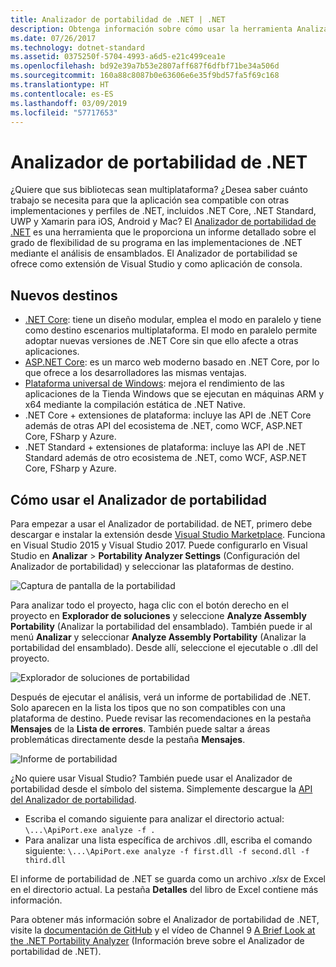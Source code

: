 ```yaml
---
title: Analizador de portabilidad de .NET | .NET
description: Obtenga información sobre cómo usar la herramienta Analizador de portabilidad de .NET para evaluar la portabilidad de su código entre las diferentes implementaciones de .NET, incluidos .NET Core, .NET Standard, UWP y Xamarin.
ms.date: 07/26/2017
ms.technology: dotnet-standard
ms.assetid: 0375250f-5704-4993-a6d5-e21c499cea1e
ms.openlocfilehash: bd92e39a7b53e2807aff687f6dfbf71be34a506d
ms.sourcegitcommit: 160a88c8087b0e63606e6e35f9bd57fa5f69c168
ms.translationtype: HT
ms.contentlocale: es-ES
ms.lasthandoff: 03/09/2019
ms.locfileid: "57717653"
---
```

# <a name="the-net-portability-analyzer"></a>Analizador de portabilidad de .NET

¿Quiere que sus bibliotecas sean multiplataforma? ¿Desea saber cuánto trabajo se necesita para que la aplicación sea compatible con otras implementaciones y perfiles de .NET, incluidos .NET Core, .NET Standard, UWP y Xamarin para iOS, Android y Mac? El [Analizador de portabilidad de .NET](https://marketplace.visualstudio.com/items?itemName=ConnieYau.NETPortabilityAnalyzer) es una herramienta que le proporciona un informe detallado sobre el grado de flexibilidad de su programa en las implementaciones de .NET mediante el análisis de ensamblados. El Analizador de portabilidad se ofrece como extensión de Visual Studio y como aplicación de consola.

## <a name="new-targets"></a>Nuevos destinos

* [.NET Core](../../core/index.md): tiene un diseño modular, emplea el modo en paralelo y tiene como destino escenarios multiplataforma. El modo en paralelo permite adoptar nuevas versiones de .NET Core sin que ello afecte a otras aplicaciones.
* [ASP.NET Core](/aspnet/core): es un marco web moderno basado en .NET Core, por lo que ofrece a los desarrolladores las mismas ventajas.
* [Plataforma universal de Windows](https://devblogs.microsoft.com/dotnet/net-native-performance/): mejora el rendimiento de las aplicaciones de la Tienda Windows que se ejecutan en máquinas ARM y x64 mediante la compilación estática de .NET Native. 
* .NET Core + extensiones de plataforma: incluye las API de .NET Core además de otras API del ecosistema de .NET, como WCF, ASP.NET Core, FSharp y Azure.
* .NET Standard + extensiones de plataforma: incluye las API de .NET Standard además de otro ecosistema de .NET, como WCF, ASP.NET Core, FSharp y Azure.

## <a name="how-to-use-portability-analyzer"></a>Cómo usar el Analizador de portabilidad

Para empezar a usar el Analizador de portabilidad. de NET, primero debe descargar e instalar la extensión desde [Visual Studio Marketplace](https://marketplace.visualstudio.com/items?itemName=ConnieYau.NETPortabilityAnalyzer). Funciona en Visual Studio 2015 y Visual Studio 2017. Puede configurarlo en Visual Studio en **Analizar** > **Portability Analyzer Settings** (Configuración del Analizador de portabilidad) y seleccionar las plataformas de destino.

![Captura de pantalla de la portabilidad](./media/portability-analyzer/portability-screenshot.png)

Para analizar todo el proyecto, haga clic con el botón derecho en el proyecto en **Explorador de soluciones** y seleccione **Analyze Assembly Portability** (Analizar la portabilidad del ensamblado). También puede ir al menú **Analizar** y seleccionar **Analyze Assembly Portability** (Analizar la portabilidad del ensamblado). Desde allí, seleccione el ejecutable o .dll del proyecto.

![Explorador de soluciones de portabilidad](./media/portability-analyzer/portability-solution-explorer.png)

Después de ejecutar el análisis, verá un informe de portabilidad de .NET. Solo aparecen en la lista los tipos que no son compatibles con una plataforma de destino. Puede revisar las recomendaciones en la pestaña **Mensajes** de la **Lista de errores**. También puede saltar a áreas problemáticas directamente desde la pestaña **Mensajes**.

![Informe de portabilidad](./media/portability-analyzer/portability-report.png)

¿No quiere usar Visual Studio? También puede usar el Analizador de portabilidad desde el símbolo del sistema. Simplemente descargue la [API del Analizador de portabilidad](https://www.microsoft.com/download/details.aspx?id=42678).

*   Escriba el comando siguiente para analizar el directorio actual: `\...\ApiPort.exe analyze -f .`
*   Para analizar una lista específica de archivos .dll, escriba el comando siguiente: `\...\ApiPort.exe analyze -f first.dll -f second.dll -f third.dll`

El informe de portabilidad de .NET se guarda como un archivo *.xlsx* de Excel en el directorio actual. La pestaña **Detalles** del libro de Excel contiene más información.

Para obtener más información sobre el Analizador de portabilidad de .NET, visite la [documentación de GitHub](https://github.com/Microsoft/dotnet-apiport#documentation) y el vídeo de Channel 9 [A Brief Look at the .NET Portability Analyzer](https://channel9.msdn.com/Blogs/Seth-Juarez/A-Brief-Look-at-the-NET-Portability-Analyzer) (Información breve sobre el Analizador de portabilidad de .NET).
